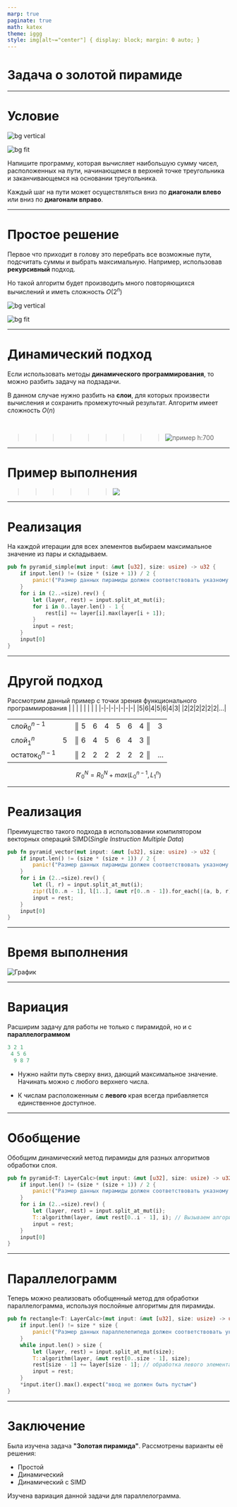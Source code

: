 ```yaml
---
marp: true
paginate: true
math: katex
theme: iggg
style: img[alt~="center"] { display: block; margin: 0 auto; }
---
```

<!-- _class: lead -->

# Задача о золотой пирамиде


--- 

# Условие

![bg vertical](https://upload.wikimedia.org/wikipedia/commons/c/ca/1x1.png)

![bg fit](https://d17mnqrx9pmt3e.cloudfront.net/media/blog/share/golden-pyramid-example.svg)

Напишите программу, которая вычисляет наибольшую сумму чисел, расположенных на пути, начинающемся в верхней точке треугольника и заканчивающемся на основании треугольника. 

Каждый шаг на пути может осуществляться вниз по **диагонали влево** или вниз по **диагонали вправо**.

---

# Простое решение

Первое что приходит в голову это перебрать все возможные пути, подсчитать суммы и выбрать максимальную. Например, использовав **рекурсивный** подход.

Но такой алгоритм будет производить много повторяющихся вычислений и иметь сложность $O(2^n)$


![bg vertical](https://upload.wikimedia.org/wikipedia/commons/c/ca/1x1.png)

![bg fit](https://d17mnqrx9pmt3e.cloudfront.net/media/blog/share/golden-pyramid-recursive.svg)

--- 

# Динамический подход

Если использовать методы **динамического программирования**, то можно разбить задачу на подзадачи.

В данном случае нужно разбить на **слои**, для которых произвести вычисления и сохранить промежуточный результат. Алгоритм имеет сложность $O(n)$

<br/>

>>>>>>>>> ![пример h:700](https://cdn.discordapp.com/attachments/1043122497417134115/1043122548080119859/layer.svg)

---

# Пример выполнения

>>>>>> ![](https://d17mnqrx9pmt3e.cloudfront.net/media/blog/share/golden-pyramid-dynamic.svg)

---

# Реализация

На каждой итерации для всех элементов выбираем максимальное значение из пары и складываем.

```rust
pub fn pyramid_simple(mut input: &mut [u32], size: usize) -> u32 {
    if input.len() != (size * (size + 1)) / 2 {
        panic!("Размер данных пирамиды должен соответствовать указному количеству слоёв");
    }
    for i in (2..=size).rev() {
        let (layer, rest) = input.split_at_mut(i);
        for i in 0..layer.len() - 1 {
            rest[i] += layer[i].max(layer[i + 1]);
        }
        input = rest;
    }
    input[0]
}
```

---

# Другой подход

Рассмотрим данный пример с точки зрения функционального программирования
| | | | | | | | 
|-|-|-|-|-|-|-|
|5|6|4|5|6|4|3|
|2|2|2|2|2|2|...|  

|                    |   |    |    |   |   |   |    |   |
|-                   |-  |-   |-   |-  |-  |-  |-   |-  |
| слой$_0^{n-1}$    |   |║ 5 | 6  | 4 | 5 | 6 | 4 ║| 3 |
| слой$_1^n$      | 5 |║ 6 | 4  | 5 | 6 | 4 | 3 ║|   |
| остаток$_0^{n-1}$ |   |║ 2 | 2  | 2 | 2 | 2 | 2 ║|...|

$$ {R'}_0^N = R_0^N +  max(L_0^{n-1},L_1^n)$$

---

# Реализация

Преимущество такого подхода в использовании компилятором векторных операций SIMD(*Single Instruction Multiple Data*)

```rust
pub fn pyramid_vector(mut input: &mut [u32], size: usize) -> u32 {
    if input.len() != (size * (size + 1)) / 2 {
        panic!("Размер данных пирамиды должен соответствовать указному количеству слоёв");
    }
    for i in (2..=size).rev() {
        let (l, r) = input.split_at_mut(i);
        zip!(l[0..n - 1], l[1..], &mut r[0..n - 1]).for_each(|(a, b, r)| *r += a.max(b));
        input = rest;
    }
    input[0]
}

```
---

# Время выполнения

![График](https://cdn.discordapp.com/attachments/1043122497417134115/1043533694872338482/lines.svg)

---

# Вариация 

Расширим задачу для работы не только с пирамидой, но и с **параллелограммом**
```rust
3 2 1 
 4 5 6
  9 8 7
```
* Нужно найти путь сверху вниз, дающий максимальное значение. Начинать можно с любого верхнего числа.

* К числам расположенным с **левого** края всегда прибавляется единственное доступное.

---

# Обобщение

Обобщим динамический метод пирамиды для разных алгоритмов обработки слоя.

```rust
pub fn pyramid<T: LayerCalc>(mut input: &mut [u32], size: usize) -> u32 {
    if input.len() != (size * (size + 1)) / 2 {
        panic!("Размер данных пирамиды должен соответствовать указному количеству слоёв");
    }
    for i in (2..=size).rev() {
        let (layer, rest) = input.split_at_mut(i);
        T::algorithm(layer, &mut rest[0..i - 1], i); // Вызываем алгоритм на слой
        input = rest;
    }
    input[0]
}
```

---

# Параллелограмм

Теперь можно реализовать обобщенный метод для обработки параллелограмма, используя послойные алгоритмы для пирамиды.

```rust
pub fn rectangle<T: LayerCalc>(mut input: &mut [u32], size: usize) -> u32 {
    if input.len() != size * size {
        panic!("Размер данных параллелепипеда должен соответствовать указному количеству слоёв");
    }
    while input.len() > size {
        let (layer, rest) = input.split_at_mut(size);
        T::algorithm(layer, &mut rest[0..size - 1], size);
        rest[size - 1] += layer[size - 1]; // обработка левого элемента
        input = rest;
    }
    *input.iter().max().expect("ввод не должен быть пустым")
}
```

---

# Заключение

Была изучена задача **"Золотая пирамида"**. 
Рассмотрены варианты её решения:
* Простой
* Динамический
* Динамический с SIMD

Изучена вариация данной задачи для параллелограмма.






